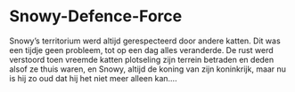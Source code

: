 # Snowy-Defence-Force
Snowy’s territorium werd altijd gerespecteerd door andere katten. Dit was een tijdje geen probleem, tot op een dag alles veranderde. De rust werd verstoord toen vreemde katten plotseling zijn terrein betraden en deden alsof ze thuis waren, en Snowy, altijd de koning van zijn koninkrijk, maar nu is hij zo oud dat hij het niet meer alleen kan....
